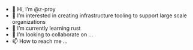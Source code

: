 - 👋 Hi, I’m @z-proy
- 👀 I’m interested in creating infrastructure tooling to support large scale organizations
- 🌱 I’m currently learning rust
- 💞️ I’m looking to collaborate on ...
- 📫 How to reach me ...

<!---
z-proy/z-proy is a ✨ special ✨ repository because its `README.md` (this file) appears on your GitHub profile.
You can click the Preview link to take a look at your changes.
--->
